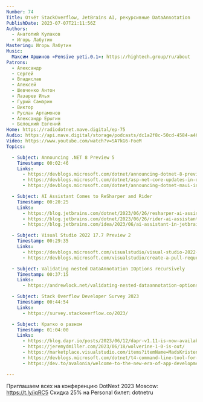 ```yaml
---
Number: 74
Title: Отчёт StackOverflow, JetBrains AI, рекурсивные DataAnnotation
PublishDate: 2023-07-07T21:11:56Z
Authors:
  - Анатолий Кулаков
  - Игорь Лабутин
Mastering: Игорь Лабутин
Music:
  Максим Аршинов «Pensive yeti.0.1»: https://hightech.group/ru/about
Patrons:
  - Александр
  - Сергей
  - Владислав
  - Алексей
  - Шевченко Антон
  - Лазарев Илья
  - Гурий Самарин
  - Виктор
  - Руслан Артамонов
  - Александр Ерыгин
  - Белоцкий Евгений
Home: https://radiodotnet.mave.digital/ep-75
Audio: https://api.mave.digital/storage/podcasts/dc1a2f8c-50cd-4584-a46a-723efadc6e1e/episodes/0207c5c0-7473-48d8-9e11-7f5459505a30.mp3
Video: https://www.youtube.com/watch?v=SA7kG6-FoeM
Topics:

  - Subject: Announcing .NET 8 Preview 5
    Timestamp: 00:02:46
    Links:
      - https://devblogs.microsoft.com/dotnet/announcing-dotnet-8-preview-5/
      - https://devblogs.microsoft.com/dotnet/asp-net-core-updates-in-dotnet-8-preview-5/
      - https://devblogs.microsoft.com/dotnet/announcing-dotnet-maui-in-dotnet-8-preview-5/

  - Subject: AI Assistant Comes to ReSharper and Rider
    Timestamp: 00:20:25
    Links:
      - https://blog.jetbrains.com/dotnet/2023/06/26/resharper-ai-assistant/
      - https://blog.jetbrains.com/dotnet/2023/06/26/rider-ai-assistant/
      - https://blog.jetbrains.com/idea/2023/06/ai-assistant-in-jetbrains-ides/

  - Subject: Visual Studio 2022 17.7 Preview 2
    Timestamp: 00:29:35
    Links:
      - https://devblogs.microsoft.com/visualstudio/visual-studio-2022-17-7-preview-2-is-here/
      - https://devblogs.microsoft.com/visualstudio/create-a-pull-request-in-visual-studio/

  - Subject: Validating nested DataAnnotation IOptions recursively
    Timestamp: 00:37:15
    Links:
      - https://andrewlock.net/validating-nested-dataannotation-options-recursively-with-minivalidation/

  - Subject: Stack Overflow Developer Survey 2023
    Timestamp: 00:44:54
    Links:
      - https://survey.stackoverflow.co/2023/

  - Subject: Кратко о разном
    Timestamp: 01:04:00
    Links:
      - https://blog.dapr.io/posts/2023/06/12/dapr-v1.11-is-now-available/
      - https://jeremydmiller.com/2023/06/18/wolverine-1-0-is-out/
      - https://marketplace.visualstudio.com/items?itemName=MadsKristensen.EventLog
      - https://devblogs.microsoft.com/dotnet/t4-command-line-tool-for-dotnet/
      - https://dev.to/avalonia/welcome-to-the-new-era-of-app-development-introducing-avalonia-v11-4na7

---
```

Приглашаем всех на конференцию DotNext 2023 Moscow:
https://t.ly/iqRC5
Скидка 25% на Personal билет: dotnetru
